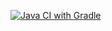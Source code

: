 [![Java CI with Gradle](https://github.com/JuliaHoney80/Test-API/actions/workflows/gradle.yml/badge.svg)](https://github.com/JuliaHoney80/Test-API/actions/workflows/gradle.yml)
